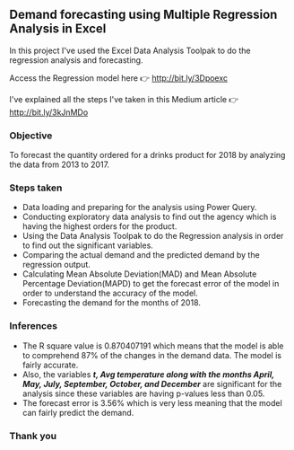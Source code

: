 ## Demand forecasting using Multiple Regression Analysis in Excel

In this project I've used the Excel Data Analysis Toolpak to do the regression analysis and forecasting.

Access the Regression model here 👉 http://bit.ly/3Dpoexc

I've explained all the steps I've taken in this Medium article 👉 http://bit.ly/3kJnMDo

### Objective 
To forecast the quantity ordered for a drinks product for 2018 by analyzing the data from 2013 to 2017.

### Steps taken
- Data loading and preparing for the analysis using Power Query.
- Conducting exploratory data analysis to find out the agency which is having the highest orders for the product.
- Using the Data Analysis Toolpak to do the Regression analysis in order to find out the significant variables.
- Comparing the actual demand and the predicted demand by the regression output.
- Calculating Mean Absolute Deviation(MAD) and Mean Absolute Percentage Deviation(MAPD) to get the forecast error of the model in order to understand the accuracy of the model.
- Forecasting the demand for the months of 2018.

### Inferences
- The R square value is 0.870407191 which means that the model is able to comprehend 87% of the changes in the demand data. The model is fairly accurate.
- Also, the variables ***t, Avg temperature along with the months April, May, July, September, October, and December*** are significant for the analysis since these variables are having p-values less than 0.05.
- The forecast error is 3.56% which is very less meaning that the model can fairly predict the demand.

### Thank you
